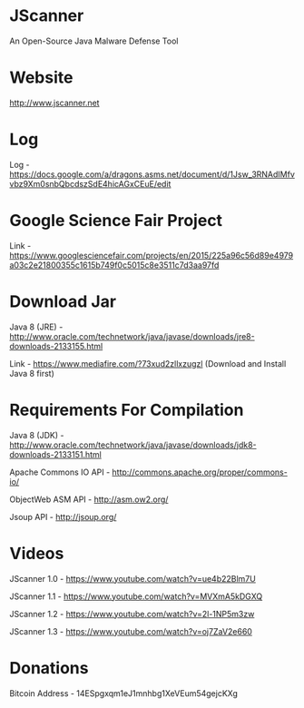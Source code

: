 JScanner
========

An Open-Source Java Malware Defense Tool

Website
=======
http://www.jscanner.net

Log
===

Log - https://docs.google.com/a/dragons.asms.net/document/d/1Jsw_3RNAdIMfvvbz9Xm0snbQbcdszSdE4hicAGxCEuE/edit

Google Science Fair Project
===========================

Link - https://www.googlesciencefair.com/projects/en/2015/225a96c56d89e4979a03c2e21800355c1615b749f0c5015c8e3511c7d3aa97fd

Download Jar
============
Java 8 (JRE) - http://www.oracle.com/technetwork/java/javase/downloads/jre8-downloads-2133155.html

Link - https://www.mediafire.com/?73xud2zllxzugzl (Download and Install Java 8 first)

Requirements For Compilation
============

Java 8 (JDK) - http://www.oracle.com/technetwork/java/javase/downloads/jdk8-downloads-2133151.html

Apache Commons IO API - http://commons.apache.org/proper/commons-io/

ObjectWeb ASM API - http://asm.ow2.org/

Jsoup API - http://jsoup.org/

Videos
======

JScanner 1.0 - https://www.youtube.com/watch?v=ue4b22Blm7U

JScanner 1.1 - https://www.youtube.com/watch?v=MVXmA5kDGXQ

JScanner 1.2 - https://www.youtube.com/watch?v=2l-1NP5m3zw

JScanner 1.3 - https://www.youtube.com/watch?v=oj7ZaV2e660

Donations
=========

Bitcoin Address - 14ESpgxqm1eJ1mnhbg1XeVEum54gejcKXg
